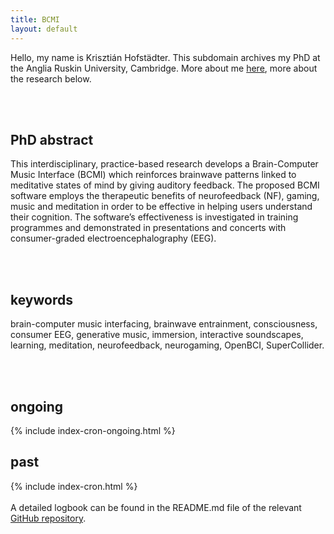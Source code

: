 ```yaml
---
title: BCMI
layout: default
---
```


Hello, my name is Krisztián Hofstädter. This subdomain archives my PhD at the Anglia Ruskin University, Cambridge. More about me [here](https://khofstadter.info), more about the research below.

<br>
<br>

## PhD abstract

This interdisciplinary, practice-based research develops a Brain-Computer Music Interface (BCMI) which reinforces brainwave patterns linked to meditative states of mind by giving auditory feedback. The proposed BCMI software employs the therapeutic benefits of neurofeedback (NF), gaming, music and meditation in order to be effective in helping users understand their cognition. The software’s effectiveness is investigated in training programmes and demonstrated in presentations and concerts with consumer-graded electroencephalography (EEG).

<br>
<br>

## keywords

brain-computer music interfacing, brainwave entrainment, consciousness, consumer EEG, generative music, immersion, interactive soundscapes, learning, meditation, neurofeedback, neurogaming, OpenBCI, SuperCollider.


<br>
<br>

## ongoing
{% include index-cron-ongoing.html %}
<br>

## past
{% include index-cron.html %}
<br><br>
A detailed logbook can be found in the README.md file of the relevant [GitHub repository](https://github.com/krisztian-hofstadter-tedor/bcmi).
